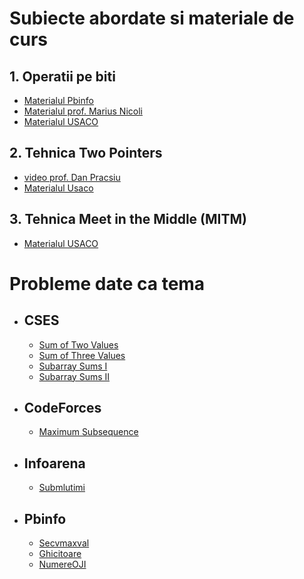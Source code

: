 # Subiecte abordate si materiale de curs
## 1. Operatii pe biti
  - [Materialul Pbinfo](https://www.pbinfo.ro/articole/62/operatii-pe-biti)
  - [Materialul prof. Marius Nicoli](https://cppi.sync.ro/materia/lectii/baze%20de%20numeratie,%20scrierea%20constantelor%20si%20operatii%20pe%20biti.pdf)
  - [Materialul USACO](https://usaco.guide/silver/intro-bitwise?lang=cpp)
## 2. Tehnica Two Pointers
  - [video prof. Dan Pracsiu](https://www.youtube.com/watch?v=HRtzDhYWe2o)
  - [Materialul Usaco](https://usaco.guide/silver/two-pointers?lang=cpp)
## 3. Tehnica Meet in the Middle (MITM)
  - [Materialul USACO](https://usaco.guide/gold/meet-in-the-middle?lang=cpp)

# Probleme date ca tema
  - ## CSES
    - [Sum of Two Values](https://cses.fi/problemset/task/1640)
    - [Sum of Three Values](https://cses.fi/problemset/task/1641)
    - [Subarray Sums I](https://cses.fi/problemset/task/1660)
    - [Subarray Sums II](https://cses.fi/problemset/task/1661)
  - ## CodeForces
    - [Maximum Subsequence](https://codeforces.com/contest/888/problem/E)
    
  - ## Infoarena
    - [Submlutimi](https://www.infoarena.ro/problema/submultimi)
  - ## Pbinfo
    - [Secvmaxval](https://www.pbinfo.ro/probleme/3163/secvmaxval)
    - [Ghicitoare](https://www.pbinfo.ro/probleme/4143/ghicitoare)
    - [NumereOJI](https://www.pbinfo.ro/probleme/4251/numereoji)
